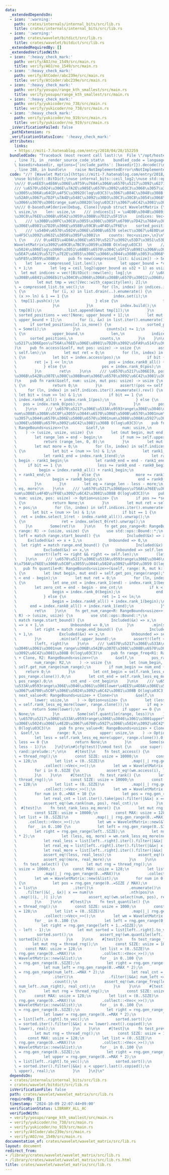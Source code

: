 ```yaml
---
data:
  _extendedDependsOn:
  - icon: ':warning:'
    path: crates/internals/internal_bits/src/lib.rs
    title: crates/internals/internal_bits/src/lib.rs
  - icon: ':warning:'
    path: crates/wavelet/bitdict/src/lib.rs
    title: crates/wavelet/bitdict/src/lib.rs
  _extendedRequiredBy: []
  _extendedVerifiedWith:
  - icon: ':heavy_check_mark:'
    path: verify/AOJ/no_1549/src/main.rs
    title: verify/AOJ/no_1549/src/main.rs
  - icon: ':heavy_check_mark:'
    path: verify/AtCoder/abc239e/src/main.rs
    title: verify/AtCoder/abc239e/src/main.rs
  - icon: ':heavy_check_mark:'
    path: verify/yosupo/range_kth_smallest/src/main.rs
    title: verify/yosupo/range_kth_smallest/src/main.rs
  - icon: ':heavy_check_mark:'
    path: verify/yukicoder/no_738/src/main.rs
    title: verify/yukicoder/no_738/src/main.rs
  - icon: ':heavy_check_mark:'
    path: verify/yukicoder/no_919/src/main.rs
    title: verify/yukicoder/no_919/src/main.rs
  _isVerificationFailed: false
  _pathExtension: rs
  _verificationStatusIcon: ':heavy_check_mark:'
  attributes:
    links:
    - https://miti-7.hatenablog.com/entry/2018/04/28/152259
  bundledCode: "Traceback (most recent call last):\n  File \"/opt/hostedtoolcache/Python/3.10.15/x64/lib/python3.10/site-packages/onlinejudge_verify/documentation/build.py\"\
    , line 71, in _render_source_code_stat\n    bundled_code = language.bundle(stat.path,\
    \ basedir=basedir, options={'include_paths': [basedir]}).decode()\n  File \"/opt/hostedtoolcache/Python/3.10.15/x64/lib/python3.10/site-packages/onlinejudge_verify/languages/rust.py\"\
    , line 288, in bundle\n    raise NotImplementedError\nNotImplementedError\n"
  code: "//! [Wavelet Matrix](https://miti-7.hatenablog.com/entry/2018/04/28/152259)\n\
    \nuse bitdict::BitDict;\nuse internal_bits::ceil_log2;\nuse std::ops::RangeBounds;\n\
    \n/// 0\u4EE5\u4E0A\u306E\u9759\u7684\u306A\u6570\u5217\u3092\u6271\u3046  \n\
    /// \u6570\u5024\u306E\u7A2E\u985E\u6570\u3092\u03C3\u3068\u3057\u3066\u3001\u69D8\
    \u3005\u306A\u64CD\u4F5C\u3092O(log\u03C3)\u3067\u884C\u3048\u308B  \n/// \u8FFD\
    \u52A0\u3067\u7D2F\u7A4D\u548C\u3092\u30D3\u30C3\u30C8\u3054\u3068\u306B\u6301\
    \u3066\u3070\u3001range_sum\u3082O(log\u03C3)\u3067\u6C42\u3081\u3089\u308C\u308B\
    \n/// 0-based\n#[derive(Debug, Clone)]\npub struct WaveletMatrix {\n    upper_bound:\
    \ usize,\n    len: usize,\n    /// indices[i] = \u4E0B\u304B\u3089i\u30D3\u30C3\
    \u30C8\u76EE\u306B\u95A2\u3059\u308B\u7D22\u5F15\n    indices: Vec<BitDict>,\n\
    \    /// \u30BD\u30FC\u30C8\u3055\u308C\u305F\u6700\u7D42\u7684\u306A\u6570\u5217\
    \u306E\u8981\u7D20\u306E\u958B\u59CB\u4F4D\u7F6E\n    sorted_positions: Vec<Option<usize>>,\n\
    \    /// \u5404\u6570\u5024\u306E\u500B\u6570 select\u3067\u4E0D\u6B63\u306A\u64CD\
    \u4F5C\u3092\u9632\u3050\u305F\u3081\n    counts: Vec<usize>,\n}\n\nimpl WaveletMatrix\
    \ {\n    /// 0\u4EE5\u4E0A\u306E\u6570\u5217\u3092\u53D7\u3051\u53D6\u308A\u3001\
    WaveletMatrix\u3092\u69CB\u7BC9\u3059\u308B O(nlog\u03C3)  \n    /// \u6700\u5927\
    \u5024\u306Elog\u3060\u3051\u6BB5\u6570\u304C\u5FC5\u8981\u306A\u306E\u3067\u3001\
    \u5EA7\u6A19\u5727\u7E2E\u3055\u308C\u3066\u3044\u308B\u3053\u3068\u3092\u671F\
    \u5F85\u3059\u308B\n    pub fn new(compressed_list: &[usize]) -> Self {\n    \
    \    let len = compressed_list.len();\n        let upper_bound = *compressed_list.iter().max().unwrap_or(&0)\
    \ + 1;\n        let log = ceil_log2(upper_bound as u32 + 1) as usize;\n      \
    \  let mut indices = vec![BitDict::new(len); log];\n        // \u6CE8\u76EE\u3059\
    \u308B\u6841\u306Ebit\u304C0\u3068\u306A\u308B\u6570\u30011\u3068\u306A\u308B\u6570\
    \n        let mut tmp = vec![Vec::with_capacity(len); 2];\n        let mut list\
    \ = compressed_list.to_vec();\n        for (ln, index) in indices.iter_mut().enumerate().rev()\
    \ {\n            for (i, x) in list.drain(..).enumerate() {\n                if\
    \ (x >> ln) & 1 == 1 {\n                    index.set(i);\n                  \
    \  tmp[1].push(x);\n                } else {\n                    tmp[0].push(x);\n\
    \                }\n            }\n            index.build();\n            list.append(&mut\
    \ tmp[0]);\n            list.append(&mut tmp[1]);\n        }\n        let mut\
    \ sorted_positions = vec![None; upper_bound + 1];\n        let mut counts = vec![0;\
    \ upper_bound + 1];\n        for (i, &x) in list.iter().enumerate() {\n      \
    \      if sorted_positions[x].is_none() {\n                sorted_positions[x]\
    \ = Some(i);\n            }\n            counts[x] += 1;\n        }\n        Self\
    \ {\n            upper_bound,\n            len,\n            indices,\n      \
    \      sorted_positions,\n            counts,\n        }\n    }\n\n    /// \u6570\
    \u5217\u306Epos\u756A\u76EE\u306E\u8981\u7D20\u3092\u5FA9\u5143\u3059\u308B O(log\u03C3\
    )\n    pub fn access(&self, mut pos: usize) -> usize {\n        assert!(pos <\
    \ self.len);\n        let mut ret = 0;\n        for (ln, index) in self.indices.iter().enumerate().rev()\
    \ {\n            let bit = index.access(pos);\n            if bit {\n        \
    \        ret |= 1 << ln;\n                pos = index.rank0_all() + index.rank_1(pos);\n\
    \            } else {\n                pos = index.rank_0(pos);\n            }\n\
    \        }\n        ret\n    }\n\n    /// \u6570\u5217\u306E[0, pos)\u533A\u9593\
    \u306B\u542B\u307E\u308C\u308Bnum\u306E\u6570\u3092\u6C42\u3081\u308B O(log\u03C3\
    )\n    pub fn rank(&self, num: usize, mut pos: usize) -> usize {\n        if self.sorted_positions.get(num).unwrap_or(&None).is_none()\
    \ {\n            return 0;\n        }\n        assert!(pos <= self.len);\n   \
    \     for (ln, index) in self.indices.iter().enumerate().rev() {\n           \
    \ let bit = (num >> ln) & 1;\n            if bit == 1 {\n                pos =\
    \ index.rank0_all() + index.rank_1(pos);\n            } else {\n             \
    \   pos = index.rank_0(pos);\n            }\n        }\n        pos - self.sorted_positions[num].unwrap()\n\
    \    }\n\n    /// \u6570\u5217\u306E\u533A\u9593range\u306E\u3046\u3061\u3001\
    num\u3088\u308A\u5C0F\u3055\u3044\u6570\u306E\u500B\u6570\u3001num\u3068\u7B49\
    \u3057\u3044\u6570\u306E\u500B\u6570\u3001num\u3088\u308A\u5927\u304D\u3044\u6570\
    \u306E\u500B\u6570\u3092\u6C42\u3081\u308B O(log\u03C3)\n    pub fn rank_less_eq_more<R:\
    \ RangeBounds<usize>>(\n        &self,\n        num: usize,\n        range: R,\n\
    \    ) -> (usize, usize, usize) {\n        let (mut begin, mut end) = self.get_pos_range(range);\n\
    \        let range_len = end - begin;\n        if num >= self.upper_bound {\n\
    \            return (range_len, 0, 0);\n        }\n        let mut less = 0;\n\
    \        let mut more = 0;\n        for (ln, index) in self.indices.iter().enumerate().rev()\
    \ {\n            let bit = (num >> ln) & 1;\n            let rank1_begin = index.rank_1(begin);\n\
    \            let rank1_end = index.rank_1(end);\n            let rank0_begin =\
    \ begin - rank1_begin;\n            let rank0_end = end - rank1_end;\n       \
    \     if bit == 1 {\n                less += rank0_end - rank0_begin;\n      \
    \          begin = index.rank0_all() + rank1_begin;\n                end = index.rank0_all()\
    \ + rank1_end;\n            } else {\n                more += rank1_end - rank1_begin;\n\
    \                begin = rank0_begin;\n                end = rank0_end;\n    \
    \        }\n        }\n        let eq = range_len - less - more;\n        (less,\
    \ eq, more)\n    }\n\n    /// \u6570\u5217\u306Epos\u756A\u76EE\u306E\u6570\u5024\
    num\u306E\u4F4D\u7F6E\u3092\u6C42\u3081\u308B O(log\u03C3)\n    pub fn select(&self,\
    \ num: usize, pos: usize) -> Option<usize> {\n        if pos >= *self.counts.get(num)?\
    \ {\n            return None;\n        }\n        let mut ret = self.sorted_positions[num].unwrap()\
    \ + pos;\n        for (ln, index) in self.indices.iter().enumerate() {\n     \
    \       let bit = (num >> ln) & 1;\n            if bit == 1 {\n              \
    \  ret = index.select_1(ret - index.rank0_all()).unwrap();\n            } else\
    \ {\n                ret = index.select_0(ret).unwrap();\n            }\n    \
    \    }\n        Some(ret)\n    }\n\n    fn get_pos_range<R: RangeBounds<usize>>(&self,\
    \ range: R) -> (usize, usize) {\n        use std::ops::Bound::*;\n        let\
    \ left = match range.start_bound() {\n            Included(&x) => x,\n       \
    \     Excluded(&x) => x + 1,\n            Unbounded => 0,\n        };\n      \
    \  let right = match range.end_bound() {\n            Included(&x) => x + 1,\n\
    \            Excluded(&x) => x,\n            Unbounded => self.len,\n        };\n\
    \        assert!(left <= right && right <= self.len);\n        (left, right)\n\
    \    }\n\n    /// \u6570\u5217\u306E\u533A\u9593range\u306E\u3046\u3061\u3001\
    k\u756A\u76EE\u306B\u5C0F\u3055\u3044\u5024\u3092\u8FD4\u3059 O(log\u03C3)\n \
    \   pub fn quantile<R: RangeBounds<usize>>(&self, range: R, mut k: usize) -> usize\
    \ {\n        let (mut begin, mut end) = self.get_pos_range(range);\n        assert!(k\
    \ < end - begin);\n        let mut ret = 0;\n        for (ln, index) in self.indices.iter().enumerate().rev()\
    \ {\n            let one_cnt = index.rank_1(end) - index.rank_1(begin);\n    \
    \        let zero_cnt = end - begin - one_cnt;\n            if k < zero_cnt {\n\
    \                begin = index.rank_0(begin);\n                end = index.rank_0(end);\n\
    \            } else {\n                ret |= 1 << ln;\n                k -= zero_cnt;\n\
    \                begin = index.rank0_all() + index.rank_1(begin);\n          \
    \      end = index.rank0_all() + index.rank_1(end);\n            }\n        }\n\
    \        ret\n    }\n\n    fn get_num_range<R: RangeBounds<usize>>(&self, range:\
    \ R) -> (usize, usize) {\n        use std::ops::Bound::*;\n        let left =\
    \ match range.start_bound() {\n            Included(&x) => x,\n            Excluded(&x)\
    \ => x + 1,\n            Unbounded => 0,\n        }\n        .min(self.upper_bound);\n\
    \        let right = match range.end_bound() {\n            Included(&x) => x\
    \ + 1,\n            Excluded(&x) => x,\n            Unbounded => self.upper_bound,\n\
    \        }\n        .min(self.upper_bound);\n        assert!(left <= right);\n\
    \        (left, right)\n    }\n\n    /// \u6570\u5217\u306E\u533A\u9593pos_range\u306E\
    \u3046\u3061\u3001num_range\u306B\u542B\u307E\u308C\u308B\u6570\u306E\u500B\u6570\
    \u3092\u6C42\u3081\u308B O(log\u03C3)\n    pub fn range_freq<R1: RangeBounds<usize>\
    \ + Clone, R2: RangeBounds<usize>>(\n        &self,\n        pos_range: R1,\n\
    \        num_range: R2,\n    ) -> usize {\n        let (num_begin, num_end) =\
    \ self.get_num_range(num_range);\n        if num_begin >= num_end {\n        \
    \    return 0;\n        }\n        let cnt_begin = self.rank_less_eq_more(num_begin,\
    \ pos_range.clone()).0;\n        let cnt_end = self.rank_less_eq_more(num_end,\
    \ pos_range).0;\n        cnt_end - cnt_begin\n    }\n\n    /// \u6570\u5217\u306E\
    \u533A\u9593range\u306E\u3046\u3061\u3001lower\u4EE5\u4E0A\u306E\u5024\u306E\u4E2D\
    \u3067\u6700\u5C0F\u306E\u5024\u3092\u6C42\u3081\u308B O(log\u03C3)\n    pub fn\
    \ next_value<R: RangeBounds<usize> + Clone>(\n        &self,\n        range: R,\n\
    \        lower: usize,\n    ) -> Option<usize> {\n        let (less, eq, upper)\
    \ = self.rank_less_eq_more(lower, range.clone());\n        if eq > 0 {\n     \
    \       return Some(lower);\n        }\n        if upper == 0 {\n            return\
    \ None;\n        }\n        Some(self.quantile(range, less))\n    }\n\n    ///\
    \ \u6570\u5217\u306E\u533A\u9593range\u306E\u3046\u3061\u3001upper\u672A\u6E80\
    \u306E\u5024\u306E\u4E2D\u3067\u6700\u5927\u306E\u5024\u3092\u6C42\u3081\u308B\
    \ O(log\u03C3)\n    pub fn prev_value<R: RangeBounds<usize> + Clone>(\n      \
    \  &self,\n        range: R,\n        upper: usize,\n    ) -> Option<usize> {\n\
    \        let less = self.rank_less_eq_more(upper, range.clone()).0;\n        if\
    \ less == 0 {\n            return None;\n        }\n        Some(self.quantile(range,\
    \ less - 1))\n    }\n}\n\n#[cfg(test)]\nmod test {\n    use super::*;\n    use\
    \ rand::prelude::*;\n\n    #[test]\n    fn test_access() {\n        let mut rng\
    \ = thread_rng();\n        const SIZE: usize = 10000;\n        const MAX: usize\
    \ = 128;\n        let list = (0..SIZE)\n            .map(|_| rng.gen_range(0..=MAX))\n\
    \            .collect::<Vec<_>>();\n        let wm = WaveletMatrix::new(&list);\n\
    \        for i in 0..SIZE {\n            assert_eq!(wm.access(i), list[i]);\n\
    \        }\n    }\n\n    #[test]\n    fn test_rank() {\n        let mut rng =\
    \ thread_rng();\n        const SIZE: usize = 10000;\n        const MAX: usize\
    \ = 128;\n        let list = (0..SIZE)\n            .map(|_| rng.gen_range(0..=MAX))\n\
    \            .collect::<Vec<_>>();\n        let wm = WaveletMatrix::new(&list);\n\
    \        for num in 0..=MAX + 10 {\n            let pos = rng.gen_range(0..SIZE);\n\
    \            let real_cnt = list.iter().take(pos).filter(|&&x| x == num).count();\n\
    \            assert_eq!(wm.rank(num, pos), real_cnt);\n        }\n    }\n\n  \
    \  #[test]\n    fn test_rank_less_eq_more() {\n        let mut rng = thread_rng();\n\
    \        const SIZE: usize = 10000;\n        const MAX: usize = 128;\n       \
    \ let list = (0..SIZE)\n            .map(|_| rng.gen_range(0..=MAX))\n       \
    \     .collect::<Vec<_>>();\n        let wm = WaveletMatrix::new(&list);\n   \
    \     for _ in 0..100 {\n            let left = rng.gen_range(0..SIZE);\n    \
    \        let right = rng.gen_range(left..SIZE);\n            let num = rng.gen_range(0..=MAX\
    \ * 2);\n            let (less, eq, more) = wm.rank_less_eq_more(num, left..right);\n\
    \            let real_less = list[left..right].iter().filter(|&&x| x < num).count();\n\
    \            let real_eq = list[left..right].iter().filter(|&&x| x == num).count();\n\
    \            let real_more = list[left..right].iter().filter(|&&x| x > num).count();\n\
    \            assert_eq!(less, real_less);\n            assert_eq!(eq, real_eq);\n\
    \            assert_eq!(more, real_more);\n        }\n    }\n\n    #[test]\n \
    \   fn test_select() {\n        let mut rng = thread_rng();\n        const SIZE:\
    \ usize = 10000;\n        const MAX: usize = 128;\n        let list = (0..SIZE)\n\
    \            .map(|_| rng.gen_range(0..=MAX))\n            .collect::<Vec<_>>();\n\
    \        let wm = WaveletMatrix::new(&list);\n        for num in 0..=MAX + 10\
    \ {\n            let pos = rng.gen_range(0..=SIZE / MAX);\n            let real_pos\
    \ = list\n                .iter()\n                .enumerate()\n            \
    \    .filter(|&(_, &x)| x == num)\n                .nth(pos)\n               \
    \ .map(|(i, _)| i);\n            assert_eq!(wm.select(num, pos), real_pos);\n\
    \        }\n    }\n\n    #[test]\n    fn test_quantile() {\n        let mut rng\
    \ = thread_rng();\n        const SIZE: usize = 1000;\n        const MAX: usize\
    \ = 128;\n        let list = (0..SIZE)\n            .map(|_| rng.gen_range(0..=MAX))\n\
    \            .collect::<Vec<_>>();\n        let wm = WaveletMatrix::new(&list);\n\
    \        for _ in 0..100 {\n            let left = rng.gen_range(0..SIZE);\n \
    \           let right = rng.gen_range(left + 1..=SIZE);\n            let k = rng.gen_range(0..=right\
    \ - left - 1);\n            let mut sorted = list[left..right].to_vec();\n   \
    \         sorted.sort();\n            assert_eq!(wm.quantile(left..right, k),\
    \ sorted[k]);\n        }\n    }\n\n    #[test]\n    fn test_range_freq() {\n \
    \       let mut rng = thread_rng();\n        const SIZE: usize = 10000;\n    \
    \    const MAX: usize = 128;\n        let list = (0..SIZE)\n            .map(|_|\
    \ rng.gen_range(0..=MAX))\n            .collect::<Vec<_>>();\n        let wm =\
    \ WaveletMatrix::new(&list);\n        for _ in 0..100 {\n            let left\
    \ = rng.gen_range(0..SIZE);\n            let right = rng.gen_range(left..SIZE);\n\
    \            let num_left = rng.gen_range(0..=MAX * 2);\n            let num_right\
    \ = rng.gen_range(num_left..=MAX * 2);\n            let real_cnt = list[left..right]\n\
    \                .iter()\n                .filter(|&&x| num_left <= x && x < num_right)\n\
    \                .count();\n            assert_eq!(wm.range_freq(left..right,\
    \ num_left..num_right), real_cnt);\n        }\n    }\n\n    #[test]\n    fn test_next_value()\
    \ {\n        let mut rng = thread_rng();\n        const SIZE: usize = 10000;\n\
    \        const MAX: usize = 128;\n        let list = (0..SIZE)\n            .map(|_|\
    \ rng.gen_range(0..=MAX))\n            .collect::<Vec<_>>();\n        let wm =\
    \ WaveletMatrix::new(&list);\n        for _ in 0..100 {\n            let left\
    \ = rng.gen_range(0..SIZE);\n            let right = rng.gen_range(left..SIZE);\n\
    \            let lower = rng.gen_range(0..=MAX * 2);\n            let mut sorted\
    \ = list[left..right].to_vec();\n            sorted.sort();\n            let real\
    \ = sorted.iter().filter(|&&x| x >= lower).next().copied();\n            assert_eq!(wm.next_value(left..right,\
    \ lower), real);\n        }\n    }\n\n    #[test]\n    fn test_prev_value() {\n\
    \        let mut rng = thread_rng();\n        const SIZE: usize = 10000;\n   \
    \     const MAX: usize = 128;\n        let list = (0..SIZE)\n            .map(|_|\
    \ rng.gen_range(0..=MAX))\n            .collect::<Vec<_>>();\n        let wm =\
    \ WaveletMatrix::new(&list);\n        for _ in 0..100 {\n            let left\
    \ = rng.gen_range(0..SIZE);\n            let right = rng.gen_range(left..SIZE);\n\
    \            let upper = rng.gen_range(0..=MAX * 2);\n            let mut sorted\
    \ = list[left..right].to_vec();\n            sorted.sort();\n            let real\
    \ = sorted.iter().filter(|&&x| x < upper).last().copied();\n            assert_eq!(wm.prev_value(left..right,\
    \ upper), real);\n        }\n    }\n}\n"
  dependsOn:
  - crates/internals/internal_bits/src/lib.rs
  - crates/wavelet/bitdict/src/lib.rs
  isVerificationFile: false
  path: crates/wavelet/wavelet_matrix/src/lib.rs
  requiredBy: []
  timestamp: '2024-10-09 22:07:44+09:00'
  verificationStatus: LIBRARY_ALL_AC
  verifiedWith:
  - verify/yosupo/range_kth_smallest/src/main.rs
  - verify/yukicoder/no_738/src/main.rs
  - verify/yukicoder/no_919/src/main.rs
  - verify/AtCoder/abc239e/src/main.rs
  - verify/AOJ/no_1549/src/main.rs
documentation_of: crates/wavelet/wavelet_matrix/src/lib.rs
layout: document
redirect_from:
- /library/crates/wavelet/wavelet_matrix/src/lib.rs
- /library/crates/wavelet/wavelet_matrix/src/lib.rs.html
title: crates/wavelet/wavelet_matrix/src/lib.rs
---
```

